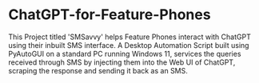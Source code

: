 # ChatGPT-for-Feature-Phones
This Project titled 'SMSavvy' helps Feature Phones interact with ChatGPT using their inbuilt SMS interface. A Desktop Automation Script built using PyAutoGUI on a standard PC running Windows 11, services the queries received through SMS by injecting them into the Web UI of ChatGPT, scraping the response and sending it back as an SMS.
